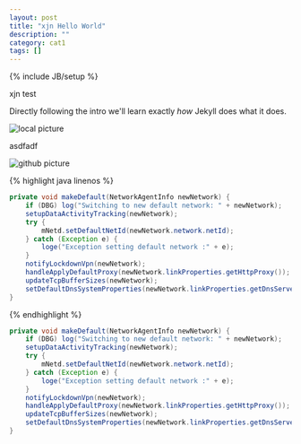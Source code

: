 ```yaml
---
layout: post
title: "xjn Hello World"
description: ""
category: cat1
tags: []
---
```

{% include JB/setup %}

xjn test

Directly following the intro we'll learn exactly _how_ Jekyll does what it does.

![local picture](../res/aa.png)

asdfadf

![github picture](https://github.com/igiantpanda/igiantpanda.github.io/blob/master/_posts/res/aa.png?raw=true)

{% highlight java linenos %}
```java
private void makeDefault(NetworkAgentInfo newNetwork) {
    if (DBG) log("Switching to new default network: " + newNetwork);
    setupDataActivityTracking(newNetwork);
    try {
        mNetd.setDefaultNetId(newNetwork.network.netId);
    } catch (Exception e) {
        loge("Exception setting default network :" + e);
    }
    notifyLockdownVpn(newNetwork);
    handleApplyDefaultProxy(newNetwork.linkProperties.getHttpProxy());
    updateTcpBufferSizes(newNetwork);
    setDefaultDnsSystemProperties(newNetwork.linkProperties.getDnsServers());
}
```
{% endhighlight %}





```java
private void makeDefault(NetworkAgentInfo newNetwork) {
    if (DBG) log("Switching to new default network: " + newNetwork);
    setupDataActivityTracking(newNetwork);
    try {
        mNetd.setDefaultNetId(newNetwork.network.netId);
    } catch (Exception e) {
        loge("Exception setting default network :" + e);
    }
    notifyLockdownVpn(newNetwork);
    handleApplyDefaultProxy(newNetwork.linkProperties.getHttpProxy());
    updateTcpBufferSizes(newNetwork);
    setDefaultDnsSystemProperties(newNetwork.linkProperties.getDnsServers());
}
```
